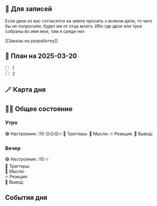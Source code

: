 ## 📒 Для записей

Если двое из вас согласятся на земле просить о всяком деле, то чего бы не попросили, будет им от отца моего.
Ибо где двое или трое собраны во имя мое, там я среди них

[[Заказы на разработку]]
## 📝 План на 2025-03-20 

- [ ] 1
- [ ] 2

## 🪄 Карта дня


## 🧘‍♂️ Общее состояние

### Утро

🟢 Настроение: /10 😔😐😊🔥
📍 Триггеры: 
💭 Мысли: 
🔥 Реакция: 
🎯 Вывод: 

### Вечер

🟢 Настроение: /10 🔥  
📍 Триггеры:   
💭 Мысли:  
🔥 Реакция:  
🎯 Вывод:

## События дня